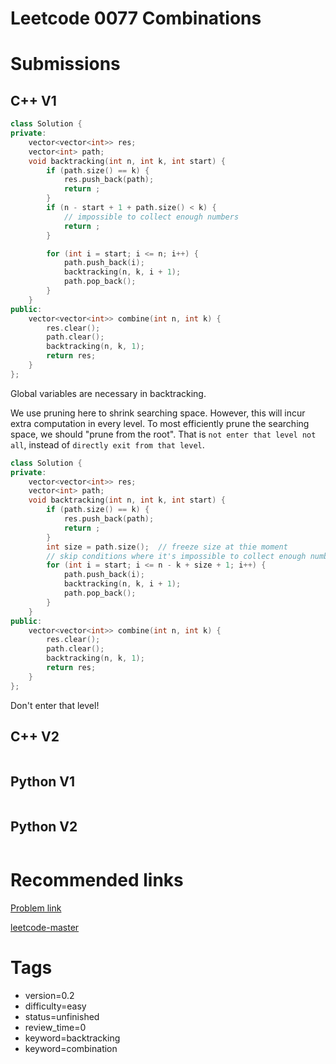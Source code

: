 # Leetcode 0077 Combinations

# Submissions

## C++ V1

```C++
class Solution {
private:
    vector<vector<int>> res;
    vector<int> path;
    void backtracking(int n, int k, int start) {
        if (path.size() == k) {
            res.push_back(path);
            return ;
        }
        if (n - start + 1 + path.size() < k) {
            // impossible to collect enough numbers
            return ;
        }

        for (int i = start; i <= n; i++) {
            path.push_back(i);
            backtracking(n, k, i + 1);
            path.pop_back();
        }
    }
public:
    vector<vector<int>> combine(int n, int k) {
        res.clear();
        path.clear();
        backtracking(n, k, 1);
        return res;
    }
};
```

Global variables are necessary in backtracking.

We use pruning here to shrink searching space. However, this will incur extra computation in every level. To most efficiently prune the searching space, we should "prune from the root". That is `not enter that level not all`, instead of `directly exit from that level`.

```C++
class Solution {
private:
    vector<vector<int>> res;
    vector<int> path;
    void backtracking(int n, int k, int start) {
        if (path.size() == k) {
            res.push_back(path);
            return ;
        }
        int size = path.size();  // freeze size at thie moment
        // skip conditions where it's impossible to collect enough numbers
        for (int i = start; i <= n - k + size + 1; i++) {
            path.push_back(i);
            backtracking(n, k, i + 1);
            path.pop_back();
        }
    }
public:
    vector<vector<int>> combine(int n, int k) {
        res.clear();
        path.clear();
        backtracking(n, k, 1);
        return res;
    }
};
```

Don't enter that level!

## C++ V2

```C++
```



## Python V1

```python
```



## Python V2

```python

```


# Recommended links

[Problem link](https://leetcode.com/problems/combinations/description/)

[leetcode-master](https://github.com/youngyangyang04/leetcode-master/blob/master/problems/0077.%E7%BB%84%E5%90%88.md)


# Tags

- version=0.2
- difficulty=easy
- status=unfinished
- review_time=0
- keyword=backtracking
- keyword=combination